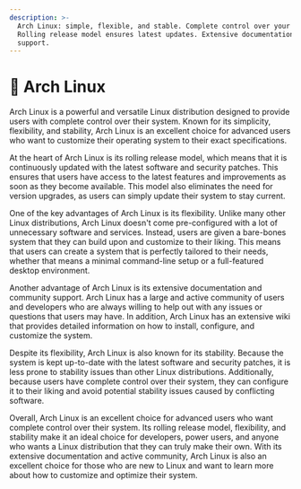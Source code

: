 ```yaml
---
description: >-
  Arch Linux: simple, flexible, and stable. Complete control over your system.
  Rolling release model ensures latest updates. Extensive documentation and
  support.
---
```


# 🐧 Arch Linux

Arch Linux is a powerful and versatile Linux distribution designed to provide users with complete control over their system. Known for its simplicity, flexibility, and stability, Arch Linux is an excellent choice for advanced users who want to customize their operating system to their exact specifications.

At the heart of Arch Linux is its rolling release model, which means that it is continuously updated with the latest software and security patches. This ensures that users have access to the latest features and improvements as soon as they become available. This model also eliminates the need for version upgrades, as users can simply update their system to stay current.

One of the key advantages of Arch Linux is its flexibility. Unlike many other Linux distributions, Arch Linux doesn't come pre-configured with a lot of unnecessary software and services. Instead, users are given a bare-bones system that they can build upon and customize to their liking. This means that users can create a system that is perfectly tailored to their needs, whether that means a minimal command-line setup or a full-featured desktop environment.

Another advantage of Arch Linux is its extensive documentation and community support. Arch Linux has a large and active community of users and developers who are always willing to help out with any issues or questions that users may have. In addition, Arch Linux has an extensive wiki that provides detailed information on how to install, configure, and customize the system.

Despite its flexibility, Arch Linux is also known for its stability. Because the system is kept up-to-date with the latest software and security patches, it is less prone to stability issues than other Linux distributions. Additionally, because users have complete control over their system, they can configure it to their liking and avoid potential stability issues caused by conflicting software.

Overall, Arch Linux is an excellent choice for advanced users who want complete control over their system. Its rolling release model, flexibility, and stability make it an ideal choice for developers, power users, and anyone who wants a Linux distribution that they can truly make their own. With its extensive documentation and active community, Arch Linux is also an excellent choice for those who are new to Linux and want to learn more about how to customize and optimize their system.
